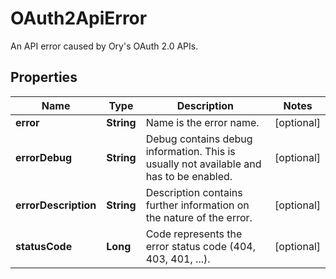 

# OAuth2ApiError

An API error caused by Ory's OAuth 2.0 APIs.

## Properties

Name | Type | Description | Notes
------------ | ------------- | ------------- | -------------
**error** | **String** | Name is the error name. |  [optional]
**errorDebug** | **String** | Debug contains debug information. This is usually not available and has to be enabled. |  [optional]
**errorDescription** | **String** | Description contains further information on the nature of the error. |  [optional]
**statusCode** | **Long** | Code represents the error status code (404, 403, 401, ...). |  [optional]



